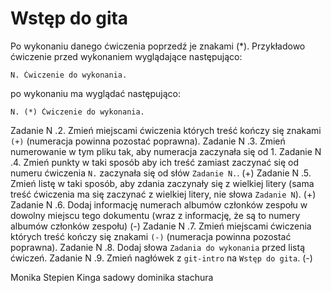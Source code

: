 # Wstęp do gita

Po wykonaniu danego ćwiczenia poprzedź je znakami (*).
Przykładowo ćwiczenie przed wykonaniem wyglądające następująco:
```
N. Ćwiczenie do wykonania.
```
po wykonaniu ma wyglądać następująco:
```
N. (*) Ćwiczenie do wykonania.
```

Zadanie N .2. Zmień miejscami ćwiczenia których treść kończy się znakami `(+)` (numeracja powinna pozostać poprawna).
Zadanie N .3. Zmień numerowanie w tym pliku tak, aby numeracja zaczynała się od 1.
Zadanie N .4. Zmień punkty w taki sposób aby ich treść zamiast zaczynać się od numeru ćwiczenia `N.` zaczynała się od słów `Zadanie N.`. (+)
Zadanie N .5. Zmień listę w taki sposób, aby zdania zaczynały się z wielkiej litery (sama treść ćwiczenia ma się zaczynać z wielkiej litery, nie słowa `Zadanie N`). (+)
Zadanie N .6. Dodaj informację numerach albumów członków zespołu w dowolny miejscu tego dokumentu (wraz z informację, że są to numery albumów członków zespołu) (-)
Zadanie N .7. Zmień miejscami ćwiczenia których treść kończy się znakami `(-)` (numeracja powinna pozostać poprawna).
Zadanie N .8. Dodaj słowa `Zadania do wykonania` przed listą ćwiczeń.
Zadanie N .9. Zmień nagłówek z `git-intro` na `Wstęp do gita`. (-)

Monika Stepien
Kinga sadowy
dominika stachura

